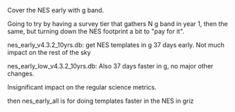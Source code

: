 Cover the NES early with g band.

Going to try by having a survey tier that gathers N g band in year 1,
then the same, but turning down the NES footprint a bit to "pay for it".

nes_early_v4.3.2_10yrs.db:
get NES templates in g 37 days early. Not much impact on the rest of the sky

nes_early_low_v4.3.2_10yrs.db:
Also 37 days faster in g, no major other changes.

Insignificant impact on the regular science metrics.

then nes_early_all is for doing templates faster in the NES in griz

